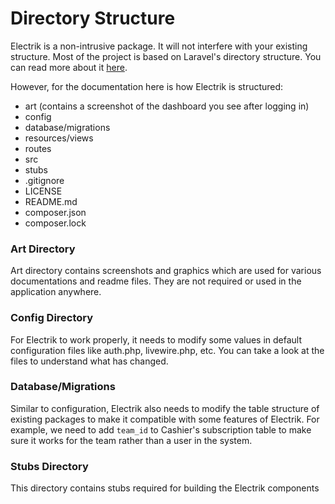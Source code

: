 # Directory Structure

Electrik is a non-intrusive package. It will not interfere with your existing structure. Most of the project is based on Laravel's directory structure. You can read more about it [here](https://laravel.com/docs/9.x/structure).

However, for the documentation here is how Electrik is structured:

* art (contains a screenshot of the dashboard you see after logging in)
* config&#x20;
* database/migrations
* resources/views&#x20;
* routes&#x20;
* src&#x20;
* stubs&#x20;
* .gitignore&#x20;
* LICENSE&#x20;
* README.md&#x20;
* composer.json&#x20;
* composer.lock

### Art Directory

Art directory contains screenshots and graphics which are used for various documentations and readme files. They are not required or used in the application anywhere.

### Config Directory

For Electrik to work properly, it needs to modify some values in default configuration files like auth.php, livewire.php, etc. You can take a look at the files to understand what has changed.

### Database/Migrations

Similar to configuration, Electrik also needs to modify the table structure of existing packages to make it compatible with some features of Electrik. For example, we need to add `team_id` to Cashier's subscription table to make sure it works for the team rather than a user in the system.

### Stubs Directory

This directory contains stubs required for building the Electrik components
